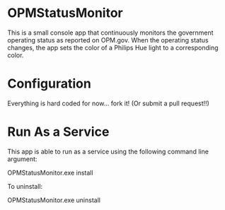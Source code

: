 OPMStatusMonitor
================

This is a small console app that continuously monitors the government operating status as reported on OPM.gov. When the operating status changes, the app sets the color of a Philips Hue light to a corresponding color.

Configuration
=============

Everything is hard coded for now... fork it! (Or submit a pull request!!)

Run As a Service
================

This app is able to run as a service using the following command line argument:

OPMStatusMonitor.exe install

To uninstall:

OPMStatusMonitor.exe uninstall
